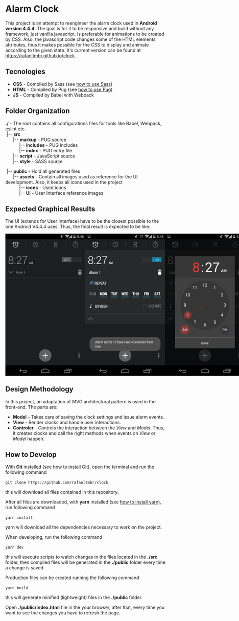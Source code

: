 # Alarm Clock
This project is an attempt to reengineer the alarm clock used in **Android version 4.4.4**.
The goal is for it to be responsive and build without any framework, just vanilla javascript.
Is preferable for animations to be created by CSS. Also, the javascript code changes some of the HTML elements attributes, thus it makes possible for the CSS to display and animate according to the given state. It's current version can be found at https://rafaeltmbr.github.io/clock .

## Tecnologies
* **CSS** - Compiled by Sass (see [how to use Sass](https://sass-lang.com/guide))
* **HTML** - Compiled by Pug (see [how to use Pug](https://pugjs.org/api/getting-started.html))
* **JS** - Compiled by Babel with Webpack

## Folder Organization
**./** - The root contains all configurations files for tools like Babel, Webpack, eslint etc.<br>
&nbsp;|-- **src**<br>
&nbsp;&nbsp;&nbsp;&nbsp;&nbsp;&nbsp;|-- **markup** - PUG source<br>
&nbsp;&nbsp;&nbsp;&nbsp;&nbsp;&nbsp;&nbsp;&nbsp;&nbsp;&nbsp;&nbsp;|-- **includes** - PUG includes<br>
&nbsp;&nbsp;&nbsp;&nbsp;&nbsp;&nbsp;&nbsp;&nbsp;&nbsp;&nbsp;&nbsp;|-- **index** - PUG entry file<br>
&nbsp;&nbsp;&nbsp;&nbsp;&nbsp;&nbsp;|-- **script** - JavaScript source<br>
&nbsp;&nbsp;&nbsp;&nbsp;&nbsp;&nbsp;|-- **style** - SASS source<br>

&nbsp;|-- **public** - Hold all generated files<br>
&nbsp;&nbsp;&nbsp;&nbsp;&nbsp;&nbsp;|-- **assets** - Contain all images used as reference for the UI development. Also, it keeps all icons used in the project<br>
&nbsp;&nbsp;&nbsp;&nbsp;&nbsp;&nbsp;&nbsp;&nbsp;&nbsp;&nbsp;&nbsp;|-- **icons** - Used icons<br>
&nbsp;&nbsp;&nbsp;&nbsp;&nbsp;&nbsp;&nbsp;&nbsp;&nbsp;&nbsp;&nbsp;|-- **UI** - User Interface reference images<br>

## Expected Graphical Results
The UI (extends for User Interface) have to be the closest possible to the one Android V4.4.4 uses.
Thus, the final result is expected to be like:

<div id="images-container" style="display: flex; flex-direction: row; align-items: center; justify-content: space-between">
    <img src="/public/assets/UI/alarm-off.png" alt="Alarm OFF" title="Alarm OFF" width="250px">
    <img src="/public/assets/UI/alarm-on-expanded.png" alt="Alarm ON" title="Alarm ON" width="250px">
    <img src="/public/assets/UI/hour-setting.png" alt="Hour Setting" title="Hour Setting" width="250px">
</div>

## Design Methodology
In this project, an adaptation of MVC architectural pattern is used in the front-end. The parts are:
* **Model** - Takes care of saving the clock settings and issue alarm events.
* **View** - Render clocks and handle user interactions.
* **Controler** - Controls the interaction between the *View* and *Model*. Thus, it creates clocks and call the right methods when events on *View* or *Model* happen.

## How to Develop
With **Git** installed (see [how to install Git](https://git-scm.com/book/en/v2/Getting-Started-Installing-Git)), open the terminal and run the following command

`git clone https://github.com/rafaeltmbr/clock`

this will download all files contained in this repository.

After all files are downloaded, with **yarn** installed (see [how to install yarn](https://yarnpkg.com/lang/en/docs/install)), run following command

`yarn install`

yarn will download all the dependencies necessary to work on the project.

When developing, run the following command

`yarn dev`

this will execute scripts to watch changes in the files located in the **./src** folder, then compiled files will be generated in the **./public** folder every time a change is saved.

Production files can be created running the following command

`yarn build`

this will generate minified (lightweight) files in the **./public** folder.

Open **./public/index.html** file in the your browser, after that, every time you want to see the changes you have to refresh the page.